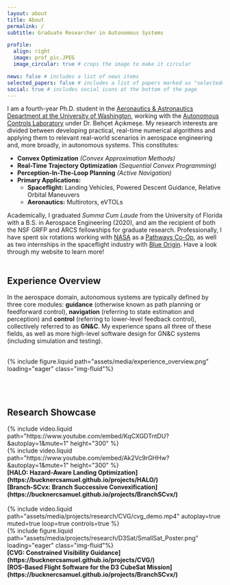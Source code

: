 ```yaml
---
layout: about
title: About
permalink: /
subtitle: Graduate Researcher in Autonomous Systems

profile:
  align: right
  image: prof_pic.JPEG
  image_circular: true # crops the image to make it circular

news: false # includes a list of news items
selected_papers: false # includes a list of papers marked as "selected={true}"
social: true # includes social icons at the bottom of the page
---
```


I am a fourth-year Ph.D. student in the [Aeronautics & Astronautics Department at the University of Washington](https://www.aa.washington.edu/), working with the [Autonomous Controls Laboratory](https://uwacl.com/) under Dr. Behçet Açıkmeşe. My research interests are divided between developing practical, real-time numerical algorithms and applying them to relevant real-world scenarios in aerospace engineering and, more broadly, in autonomous systems. This constitutes:

* **Convex Optimization** *(Convex Approximation Methods)*
* **Real-Time Trajectory Optimization** *(Sequential Convex Programming)*
* **Perception-In-The-Loop Planning** *(Active Navigation)*
* **Primary Applications:**
    * **Spaceflight:** Landing Vehicles, Powered Descent Guidance, Relative Orbital Maneuvers
    * **Aeronautics:** Multirotors, eVTOLs

Academically, I graduated *Summa Cum Laude* from the University of Florida with a B.S. in Aerospace Engineering (2020), and am the recipient of both the NSF GRFP and ARCS fellowships for graduate research. Professionally, I have spent six rotations working with [NASA](https://www.nasa.gov/) as a [Pathways Co-Op](https://www.nasa.gov/careers/pathways/), as well as two internships in the spaceflight industry with [Blue Origin](https://www.blueorigin.com/). Have a look through my website to learn more!
<br/><br/>

## Experience Overview

In the aerospace domain, autonomous systems are typically defined by three core modules: **guidance** (otherwise known as path planning or feedforward control), **navigation** (referring to state estimation and perception) and **control** (referring to lower-level feedback control), collectively referred to as **GN&C**. My experience spans all three of these fields, as well as more high-level software design for GN&C systems (including simulation and testing).

<div class="row">
    <div class="col-md mt-3 mt-md-0">&nbsp;</div> <!-- empty space -->
    <div class="col-md-9 mt-3 mt-md-0">
        {% include figure.liquid 
            path="assets/media/experience_overview.png"
            loading="eager" class="img-fluid"%}
    </div>
    <div class="col-md mt-3 mt-md-0">&nbsp;</div> <!-- empty space -->
</div>
<br/><br/>

## Research Showcase

<div class="row">
    <div class="col-md mt-3 mt-md-0">
        {% include video.liquid 
            path="https://www.youtube.com/embed/KqCXGDTntDU?&autoplay=1&mute=1" 
            height="300" %}
    </div>
    <div class="col-md mt-3 mt-md-0">
        {% include video.liquid 
            path="https://www.youtube.com/embed/Ak2Vc9rGHHw?&autoplay=1&mute=1" 
            height="300" %}
    </div>
</div>
<div class="row">
    <div class="col-md mt-3 mt-md-0">
        <b>[HALO: Hazard-Aware Landing Optimization](https://bucknercsamuel.github.io/projects/HALO/)</b>
    </div>
    <div class="col-md mt-3 mt-md-0">
        <b>[Branch-SCvx: Branch Successive Convexification](https://bucknercsamuel.github.io/projects/BranchSCvx/)</b>
    </div>
</div>
<br/>

<div class="row">
    <div class="col-md mt-3 mt-md-0">
        {% include video.liquid 
            path="assets/media/projects/research/CVG/cvg_demo.mp4"
            autoplay=true muted=true loop=true controls=true %}
    </div>
    <div class="col-md mt-3 mt-md-0">
        {% include figure.liquid 
            path="assets/media/projects/research/D3Sat/SmallSat_Poster.png"
            loading="eager" class="img-fluid"%}
    </div>
</div>
<div class="row">
    <div class="col-md mt-3 mt-md-0">
        <b>[CVG: Constrained Visibility Guidance](https://bucknercsamuel.github.io/projects/CVG/)</b>
    </div>
    <div class="col-md mt-3 mt-md-0">
        <b>[ROS-Based Flight Software for the D3 CubeSat Mission](https://bucknercsamuel.github.io/projects/BranchSCvx/)</b>
    </div>
</div>
<br/><br/>